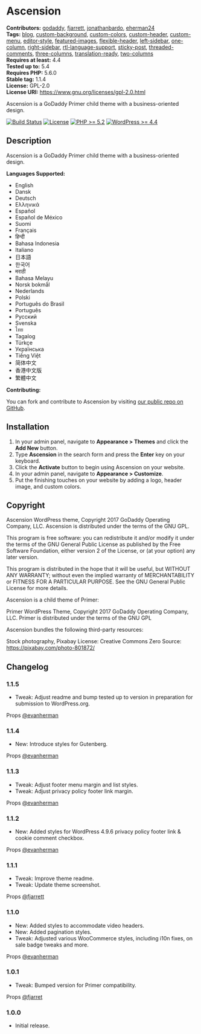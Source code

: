 # Ascension #
**Contributors:** [godaddy](https://profiles.wordpress.org/godaddy), [fjarrett](https://profiles.wordpress.org/fjarrett), [jonathanbardo](https://profiles.wordpress.org/jonathanbardo), [eherman24](https://profiles.wordpress.org/eherman24)  
**Tags:**              [blog](https://wordpress.org/themes/tags/blog/), [custom-background](https://wordpress.org/themes/tags/custom-background/), [custom-colors](https://wordpress.org/themes/tags/custom-colors/), [custom-header](https://wordpress.org/themes/tags/custom-header/), [custom-menu](https://wordpress.org/themes/tags/custom-menu/), [editor-style](https://wordpress.org/themes/tags/editor-style/), [featured-images](https://wordpress.org/themes/tags/featured-images/), [flexible-header](https://wordpress.org/themes/tags/flexible-header/), [left-sidebar](https://wordpress.org/themes/tags/left-sidebar/), [one-column](https://wordpress.org/themes/tags/one-column/), [right-sidebar](https://wordpress.org/themes/tags/right-sidebar/), [rtl-language-support](https://wordpress.org/themes/tags/rtl-language-support/), [sticky-post](https://wordpress.org/themes/tags/sticky-post/), [threaded-comments](https://wordpress.org/themes/tags/threaded-comments/), [three-columns](https://wordpress.org/themes/tags/three-columns/), [translation-ready](https://wordpress.org/themes/tags/translation-ready/), [two-columns](https://wordpress.org/themes/tags/two-columns/)  
**Requires at least:** 4.4  
**Tested up to:**      5.4  
**Requires PHP:**      5.6.0  
**Stable tag:**        1.1.4  
**License:**           GPL-2.0  
**License URI:**       https://www.gnu.org/licenses/gpl-2.0.html  

Ascension is a GoDaddy Primer child theme with a business-oriented design.

[![Build Status](https://travis-ci.org/godaddy/wp-ascension-theme.svg?branch=master)](https://travis-ci.org/godaddy/wp-ascension-theme) [![License](https://img.shields.io/badge/license-GPL--2.0-brightgreen.svg)](https://github.com/godaddy/wp-ascension-theme/blob/master/license.txt) [![PHP >= 5.2](https://img.shields.io/badge/php-%3E=%205.2-8892bf.svg)](https://secure.php.net/supported-versions.php) [![WordPress >= 4.4](https://img.shields.io/badge/wordpress-%3E=%204.4-blue.svg)](https://wordpress.org/download/release-archive/)  

## Description ##

Ascension is a GoDaddy Primer child theme with a business-oriented design.

**Languages Supported:**

* English
* Dansk
* Deutsch
* Ελληνικά
* Español
* Español de México
* Suomi
* Français
* हिन्दी
* Bahasa Indonesia
* Italiano
* 日本語
* 한국어
* मराठी
* Bahasa Melayu
* Norsk bokmål
* Nederlands
* Polski
* Português do Brasil
* Português
* Русский
* Svenska
* ไทย
* Tagalog
* Türkçe
* Українська
* Tiếng Việt
* 简体中文
* 香港中文版
* 繁體中文

**Contributing:**

You can fork and contribute to Ascension by visiting [our public repo on GitHub](https://github.com/godaddy/wp-ascension-theme).

## Installation ##

1. In your admin panel, navigate to **Appearance > Themes** and click the **Add New** button.
2. Type **Ascension** in the search form and press the **Enter** key on your keyboard.
3. Click the **Activate** button to begin using Ascension on your website.
4. In your admin panel, navigate to **Appearance > Customize**.
5. Put the finishing touches on your website by adding a logo, header image, and custom colors.

## Copyright ##

Ascension WordPress theme, Copyright 2017 GoDaddy Operating Company, LLC.
Ascension is distributed under the terms of the GNU GPL.

This program is free software: you can redistribute it and/or modify
it under the terms of the GNU General Public License as published by
the Free Software Foundation, either version 2 of the License, or
(at your option) any later version.

This program is distributed in the hope that it will be useful,
but WITHOUT ANY WARRANTY; without even the implied warranty of
MERCHANTABILITY or FITNESS FOR A PARTICULAR PURPOSE. See the
GNU General Public License for more details.

Ascension is a child theme of Primer:

Primer WordPress Theme, Copyright 2017 GoDaddy Operating Company, LLC.
Primer is distributed under the terms of the GNU GPL

Ascension bundles the following third-party resources:

Stock photography, Pixabay
License: Creative Commons Zero
Source: https://pixabay.com/photo-801872/

## Changelog ##

### 1.1.5 ###

* Tweak: Adjust readme and bump tested up to version in preparation for submission to WordPress.org.

Props [@evanherman](https://github.com/EvanHerman)

### 1.1.4 ###

* New: Introduce styles for Gutenberg.

Props [@evanherman](https://github.com/EvanHerman)

### 1.1.3 ###

* Tweak: Adjust footer menu margin and list styles.
* Tweak: Adjust privacy policy footer link margin.

Props [@evanherman](https://github.com/EvanHerman)

### 1.1.2 ###

* New: Added styles for WordPress 4.9.6 privacy policy footer link & cookie comment checkbox.

Props [@evanherman](https://github.com/EvanHerman)

### 1.1.1 ###

* Tweak: Improve theme readme.
* Tweak: Update theme screenshot.

Props [@fjarrett](https://github.com/fjarrett)

### 1.1.0 ###

* New: Added styles to accommodate video headers.
* New: Added pagination styles.
* Tweak: Adjusted various WooCommerce styles, including i10n fixes, on sale badge tweaks and more.

Props [@evanherman](https://github.com/EvanHerman)

### 1.0.1 ###

* Tweak: Bumped version for Primer compatibility.

Props [@fjarret](https://github.com/fjarrett)

### 1.0.0 ###

* Initial release.
